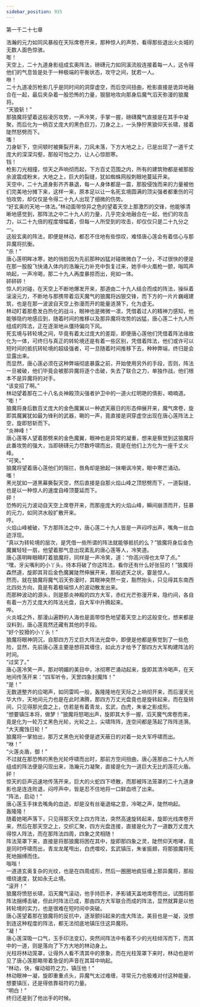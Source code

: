 ```yaml
---
sidebar_position: 935
---
```

 第一千二十七章


浩瀚的元力如同风暴般在天际席卷开来，那种惊人的声势，看得那些退出火炎城的无数人面色惊骇。  
嘭！  
天空上，二十九道身影组成玄奥阵法，磅礴元力如同溪流般连接着每一人，这令得他们的气息皆是处于一种极端的平衡状态，攻守之间，犹若一人。  
咻！  
二十九道凌厉枪影几乎是同时间的洞穿虚空，而后空间扭曲，枪影直接是诡异地融合在一起，最后夹杂着一股恐怖的力量，狠狠地攻向那身后魔气滔天弥漫的狼魔将。  
“天狼斩！”  
那狼魔将望着这般凌厉攻势，一声冷笑，手掌一握，磅礴魔气直接是在其手中凝聚，而后化为一柄百丈庞大的黑色巨刀，刀身之上，一头狰狞黑狼仰天长啸，接着陡然怒劈而下。  
嗤！  
刀身斩下，空间顿时被撕裂开来，刀风未落，下方大地之上，已是出现了一道千丈庞大的深深沟壑，那般可怕之力，让人心惊胆寒。  
铛！  
枪影刀光相撞，惊天之声响彻而起，下方百丈范围之内，所有的建筑物都是被那股余波震成粉末，大地之上，巨大的裂缝，犹如蜘蛛网般刺眼地蔓延开来。  
天空中，二十九道身影齐齐暴退，每一人身体都是一震，那股侵蚀而来的力量被他们完美地分摊下来，这样一来，原本足以让一名死玄境圆满的顶尖强者都重伤的可怕攻势，却仅仅是令得二十九人出现了细微的伤势。  
“好玄奥的天地一体法。”林动面带惊异之色的望着天空上那激烈的交锋，他能够清晰地感觉到，那阵法之中二十九人的力量，几乎完全地融合在一起，他们的攻击力，以二十九倍的程度增幅着，但每一人所受到的攻击，却仅仅只是二十九分之一。  
这般玄奥的阵法，即便是林动，都忍不住地有些惊叹，难怪唐心莲会有着信心与那异魔将抗衡。  
“杀！”  
唐心莲明眸冰寒，她的俏脸因为先前那种凶猛对碰微微白了一分，不过很快的便是在那一股股飞快涌入体内的浩瀚元力补充中恢复过来，她手中火凰枪一颤，嗡鸣声响起，一声冷喝，那二十九人再度暴掠而出，宛如一体。  
砰砰砰！  
惊人的对碰，在天空上不断地爆发开来，那道由二十九人结合而成的阵法，操纵着滚滚元力，不断地与那携带着滔天魔气的狼魔将凶狠交锋，而下方的一片片巍峨建筑，也是在那一波波自天空上弥漫而开的能量涟漪下，化为虚无。  
林动盯着那愈发白热化的战斗，眼神也是微微一凛，凭借着过人的精神力感知，他能够隐约地感应到，随着时间的推移以及那异魔将攻势的凶猛，唐心莲二十九人所组成的阵法，正在逐渐地从僵持偏向下风。  
死玄境与转轮境之间，毕竟有着太过庞大的差距，即便唐心莲他们凭借着阵法缘故化为一体，可终归与真正的转轮境还是有着一些区别，凭借着阵法，他们或许可以短时间的抵抗转轮境的超级强者，可一旦随着时间推移下去，种种弊端，终归是会显露出来。  
而显然，唐心莲必须在这种弊端彻底暴露之前，开始使用另外的手段，否则，阵法一旦被破，他们毕竟会被那异魔将逐个击破，失去了联合之力，单独作战，他们根本不是异魔将的对手。  
“该变招了啊。”  
林动望着那在二十八名炎神殿顶尖强者护卫中的一道火红明艳的倩影，喃喃道。  
“嘭！”  
狼魔将身后数百丈庞大的金色魔翼以一种遮天蔽日的形态伸展开来，魔气席卷，旋即其魔翼犹如最为锋利的武器，唰的一声，竟直接是洞穿虚空出现在唐心莲阵法上空，旋即怒斩而下。  
“炎神峰！”  
唐心莲等人望着那劈来的金色魔翼，眼神也是异常的凝重，想来是察觉到这狼魔将此番攻势的强大，当即磅礴元力尽数呼啸而出，竟是在他们上方化为一座千丈火峰。  
“可笑。”  
狼魔将望着唐心莲他们的阻拦，唇角却是掀起一抹嘲讽冷笑，眼中寒芒涌动。  
嗤！  
黑光犹如一道黑幕撕裂天空，然后直接是自那火焰山峰之顶怒劈而下，一道裂缝，也是以一种惊人的速度自峰顶蔓延而下。  
砰！  
恐怖的元力波动自天空上席卷开来，而那座庞大的火焰山峰，瞬间崩溃而开，狂暴的元力，如同洪水般扩散开来。  
哼。  
火焰山峰被破，下方那阵法之中，唐心莲二十九人皆是一声闷哼出声，嘴角一丝血迹浮现。  
“真以为转轮境的层次，是凭借一些所谓的阵法就能够抵抗的么？”狼魔将身后金色魔翼轻轻一扇，他望着那气息出现紊乱的唐心莲等人，冷笑道。  
唐心莲明眸眼睛盯着狼魔将，同样是一声冷笑，道：“你高兴得也太早了点。”  
“嘿，牙尖嘴利的小丫头，待本将破了你这阵法，看你还有什么好张狂的！”狼魔将森然道，旋即其背后金色魔翼陡然伸展开来，那般遮天之状，霎是惊人。  
然而，就在狼魔将魔气滔天弥漫时，其眼神突然一变，豁然抬头，只见得其东南西北四处方向，竟是有着极端惊人的波动散发出来。  
而那种波动的源头，则是那炎神殿的四方大军，赤红光芒弥漫开来，隐约间，各自有着一方万丈庞大的阵法光盘，自大军中升腾起来。  
哗。  
火炎城之外，那漫山遍野的人海也是面带惊色地望着天空上的这般变化，想来都是没料到，唐心莲竟然还藏有其他的手段。  
“好个狡猾的小丫头！”  
狼魔将眼神阴沉，自那四方万丈巨大阵法光盘中，即便是他都是察觉到了一些危险，显然，先前唐心莲主要是想将其缠住，如此方才给予了那四方大军构建阵法的时间。  
“过奖了。”  
唐心莲冷笑一声，那对明媚的美目中，冰彻寒芒涌动起来，旋即其清冷喝声，在天地间传荡开来：“四军听令，天罡四象封魔阵！”  
“是！”  
无数道整齐的应喝声，如同雷鸣一般，轰隆隆地在天际之上响彻开来，而后漫天光华大作，天地间元力也是在此时沸腾，那四方万丈光盘竟也是旋转起来，而在旋转间，只见得那光盘之上，仿若是有着青龙，玄武，白虎，朱雀之影成形。  
“想要镇压本将，做梦！”狼魔将怒喝出声，旋即其大手一握，滔天魔气席卷而来，竟是化为一轮万丈黑色光轮，光轮之上，尖啸阵阵，连空间都是荡起了阵阵涟漪。  
“大天魔蚀日轮！”  
狼魔将一掌拍出，那万丈黑色光轮便是遮天蔽日的对着一处大军呼啸而出。  
“咻！”  
“火莲炎盾，御！”  
不过就在那恐怖的黑色光轮呼啸而出时，那前方空间扭曲，唐心莲那由二十九人所组成的阵法便是闪现出来，浩瀚元力凝聚，直接是化为一道巨大无比的莲花火盾。  
砰！  
惊天的巨声迅速地传荡开来，巨大的火蛇四下喷散，而那被阵法笼罩的二十九道身影也是连连败退，闷哼声中，皆是忍不住地将一口鲜血喷了出来。  
“阵法，启动！”  
唐心莲玉手抹去嘴角的血迹，却是没有丝毫退缩之意，冷喝之声，陡然响起。  
轰隆隆！  
随着她喝声落下，只见得那天空上四方阵法，突然高速旋转起来，旋即光线席卷开来，然后在那天空之上，交织汇聚，四方光盘连接，直接是化为了一道数万丈庞大得惊人阵法，而在那阵法四周，四象之灵相随！  
阵法笼罩下来，直接是将那狼魔将困在其中，旋即那四象之灵，陡然仰天咆哮，竟是同时呼啸而出，青龙龙尾甩出，白虎噬咬，玄武镇压，朱雀振翅，将那狼魔将死死地捆缚而住。  
嗡嗡！  
一道道玄奥复杂的光纹，也是在四周成形，然后一圈圈地疯狂缠上那异魔将，那般缠绕速度，犹如永无止境。  
“滚开！”  
狼魔将愤怒长啸，滔天魔气滚动，他手持巨矛，矛影铺天盖地席卷而出，试图将那阵法捆缚击破，但此时阵法已成，那由四方大军联合而成的阵法，显然就算是以他转轮境的实力，也是很难在短时间中突破。  
唐心莲望着那在狼魔将的反抗中，逐渐颤抖起来的庞大阵法，美目也是一凝，没想到连这种程度的阵法，都无法彻底地镇压住这异魔将。  
“凝！”  
唐心莲深吸一口气，玉手印法变幻，突然间阵法中有着不少的光柱倾泻而下，而其中的一道，则是落向了下方大地的林动身上。  
光柱将林动笼罩，让得外人看不清其中的景象，而在光柱笼罩下来时，林动也是听见了唐心莲那略带着急促的声音在其耳中响起。  
“林动，快，催动祖符之力，镇压他！”  
林动眼神一凝，旋即重重点头，异魔气太过难缠，寻常元力也极难对付这种能量，想要镇压，还是得依靠祖符的力量。  
“明白！”  
终归还是到了他出手的时候。  
  
  
